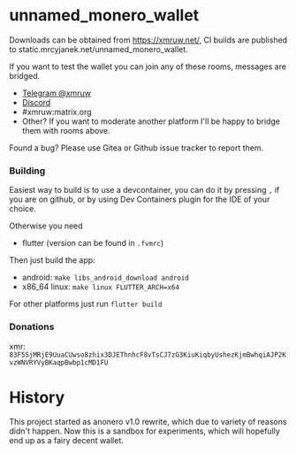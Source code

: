 # unnamed_monero_wallet

Downloads can be obtained from https://xmruw.net/, CI builds are published to static.mrcyjanek.net/unnamed_monero_wallet.

If you want to test the wallet you can join any of these rooms, messages are bridged.

- [Telegram @xmruw](https://t.me/xmruw)
- [Discord](https://discord.gg/YdM5yTVqed)
- #xmruw:matrix.org
- Other? If you want to moderate another platform I'll be happy to bridge them with rooms above.

Found a bug? Please use Gitea or Github issue tracker to report them.

### Building

Easiest way to build is to use a devcontainer, you can do it by pressing `,` if you are on github, or by using Dev Containers plugin for the IDE of your choice.

Otherwise you need

- flutter (version can be found in `.fvmrc`)

Then just build the app:

- android: `make libs_android_download android`
- x86_64 linux: `make linux FLUTTER_ARCH=x64`

For other platforms just run `flutter build`

### Donations

xmr: `83F5SjMRjE9UuaCUwso8zhix3DJEThnhcF8vTsCJ7zG3KiuKiqbyUshezKjmBwhqiAJP2KvzWNVRYVyBKaqpBwbp1cMD1FU`

# History

This project started as anonero v1.0 rewrite, which due to variety of reasons didn't happen. Now this is a sandbox for experiments, which will hopefully end up as a fairy decent wallet.
